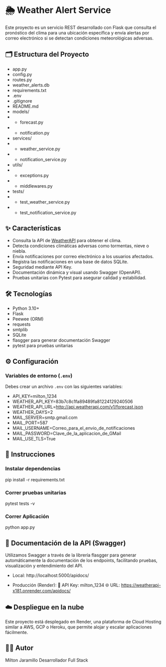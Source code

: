 # 🌦️ Weather Alert Service
Este proyecto es un servicio REST desarrollado con Flask que consulta el pronóstico del clima para una ubicación específica y envía alertas por correo electrónico si se detectan condiciones meteorológicas adversas.

## 🗂️ Estructura del Proyecto

- app.py
- config.py
- routes.py
- weather_alerts.db
- requirements.txt
- .env
- .gitignore
- README.md
- models/
- -  forecast.py
- -  notification.py
-  services/
- -  weather_service.py
- -  notification_service.py
-  utils/
- -  exceptions.py
- -  middlewares.py
- tests/
- -  test_weather_service.py
- -  test_notification_service.py

## ✨ Características

- Consulta la API de [WeatherAPI](https://www.weatherapi.com/) para obtener el clima.
- Detecta condiciones climáticas adversas como tormentas, nieve o niebla.
- Envía notificaciones por correo electrónico a los usuarios afectados.
- Registra las notificaciones en una base de datos SQLite.
- Seguridad mediante API Key.
- Documentación dinámica y visual usando Swagger (OpenAPI).
- Pruebas unitarias con Pytest para asegurar calidad y estabilidad.

## 🛠️ Tecnologías 

- Python 3.10+
- Flask
- Peewee (ORM)
- requests
- smtplib
- SQLite
- flasgger para generar documentación Swagger
- pytest para pruebas unitarias

## ⚙️ Configuración 

### Variables de entorno (`.env`)
Debes crear un archivo `.env` con las siguientes variables:
- API_KEY=milton_1234
- WEATHER_API_KEY=83b7c8c1fa89489fa81224129240506
- WEATHER_API_URL=http://api.weatherapi.com/v1/forecast.json
- WEATHER_DAYS=2
- MAIL_SERVER=smtp.gmail.com
- MAIL_PORT=587
- MAIL_USERNAME=Correo_para_el_envio_de_notificaciones
- MAIL_PASSWORD=Clave_de_la_aplicacion_de_GMail
- MAIL_USE_TLS=True

## 🚀 Instrucciones
### Instalar dependencias 
pip install -r requirements.txt

### Correr pruebas unitarias 
pytest tests -v

### Correr Aplicación 
python app.py

## 📑 Documentación de la API (Swagger)
Utilizamos Swagger a través de la librería flasgger para generar automáticamente la documentación de los endpoints, facilitando pruebas, visualización y entendimiento del API.

- Local: http://localhost:5000/apidocs/

- Producción (Render):
🔐 API Key: milton_1234
🌐 URL: https://weatherapi-x181.onrender.com/apidocs/


## ☁️ Despliegue en la nube
Este proyecto está desplegado en Render, una plataforma de Cloud Hosting similar a AWS, GCP o Heroku, que permite alojar y escalar aplicaciones fácilmente.


## 👨‍💻 Autor
Milton Jaramillo
Desarrollador Full Stack

